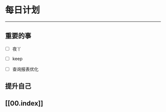 
# 每日计划
---
## 重要的事

- [ ]    夜丫
- [ ]   keep
- [ ]  查询报表优化



## 提升自己

  



## [[00.index]]










